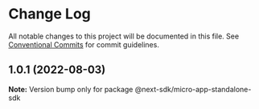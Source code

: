 # Change Log

All notable changes to this project will be documented in this file.
See [Conventional Commits](https://conventionalcommits.org) for commit guidelines.

## 1.0.1 (2022-08-03)

**Note:** Version bump only for package @next-sdk/micro-app-standalone-sdk
